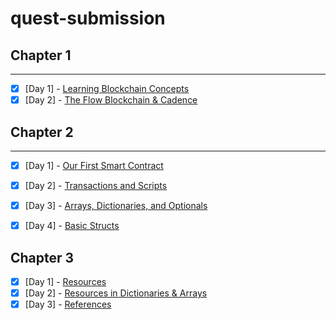 # quest-submission

## Chapter 1

---

- [x] [Day 1] - [Learning Blockchain Concepts](https://github.com/karangorania/quest-submission/blob/main/chapter%201/day1.md)<br>
- [x] [Day 2] - [The Flow Blockchain & Cadence](https://github.com/karangorania/quest-submission/blob/main/chapter%201/day2.md)

## Chapter 2

---

- [x] [Day 1] - [Our First Smart Contract](https://github.com/karangorania/quest-submission/blob/main/chapter%202/day1.md)

- [x] [Day 2] - [Transactions and Scripts](https://github.com/karangorania/quest-submission/blob/main/chapter%202/day2.md)
- [x] [Day 3] - [Arrays, Dictionaries, and Optionals](https://github.com/karangorania/quest-submission/blob/main/chapter%202/day3.md)
- [x] [Day 4] - [Basic Structs](https://github.com/karangorania/quest-submission/blob/main/chapter%202/day4.md)

## Chapter 3

- [x] [Day 1] - [Resources](https://github.com/karangorania/quest-submission/blob/main/chapter%203/day1.md)
- [x] [Day 2] - [Resources in Dictionaries & Arrays](https://github.com/karangorania/quest-submission/blob/main/chapter%203/day2.md)
- [x] [Day 3] - [References](https://github.com/karangorania/quest-submission/blob/main/chapter%203/day3.md)
